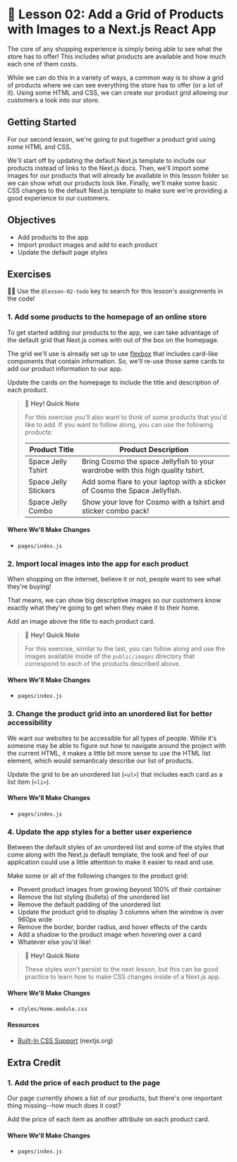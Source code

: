 # 📓 Lesson 02: Add a Grid of Products with Images to a Next.js React App

The core of any shopping experience is simply being able to see what the store has to offer! This includes what products are available and how much each one of them costs.

While we can do this in a variety of ways, a common way is to show a grid of products where we can see everything the store has to offer (or a lot of it). Using some HTML and CSS, we can create our product grid allowing our customers a look into our store.

## Getting Started

For our second lesson, we're going to put together a product grid using some HTML and CSS.

We'll start off by updating the default Next.js template to include our products instead of links to the Next.js docs. Then, we'll import some images for our products that will already be available in this lesson folder so we can show what our products look like. Finally, we'll make some basic CSS changes to the default Next.js template to make sure we're providing a good experience to our customers.

## Objectives
* Add products to the app
* Import product images and add to each product
* Update the default page styles

## Exercises

🕵️‍♂️ Use the `@lesson-02-todo` key to search for this lesson's assignments in the code!

### 1. Add some products to the homepage of an online store

To get started adding our products to the app, we can take advantage of the default grid that Next.js comes with out of the box on the homepage.

The grid we'll use is already set up to use [flexbox](https://developer.mozilla.org/en-US/docs/Learn/CSS/CSS_layout/Flexbox) that includes card-like components that contain information. So, we'll re-use those same cards to add our product information to our app.

Update the cards on the homepage to include the title and description of each product.

> 👋 **Hey! Quick Note**
>
> For this exercise you'll also want to think of some products that you'd like to add. If you want to follow along, you can use the following products:
>
> | Product Title        | Product Description |
> | -------------------- | ------------------  |
> | Space Jelly Tshirt   | Bring Cosmo the space Jellyfish to your wardrobe with this high quality tshirt. |
> | Space Jelly Stickers | Add some flare to your laptop with a sticker of Cosmo the Space Jellyfish. |
> | Space Jelly Combo    | Show your love for Cosmo with a tshirt and sticker combo pack! |

#### Where We'll Make Changes
* `pages/index.js`

### 2. Import local images into the app for each product

When shopping on the internet, believe it or not, people want to see what they're buying!

That means, we can show big descriptive images so our customers know exactly what they're going to get when they make it to their home.

Add an image above the title to each product card.

> 👋 **Hey! Quick Note**
>
> For this exercise, similar to the last, you can follow along and use the images available inside of the `public/images` directory that correspond to each of the products described above.

#### Where We'll Make Changes
* `pages/index.js`

### 3. Change the product grid into an unordered list for better accessibility

We want our websites to be accessible for all types of people. While it's someone may be able to figure out how to navigate around the project with the current HTML, it makes a little bit more sense to use the HTML list element, which would semanticaly describe our list of products.

Update the grid to be an unordered list (`<ul>`) that includes each card as a list item (`<li>`).

#### Where We'll Make Changes
* `pages/index.js`

### 4. Update the app styles for a better user experience

Between the default styles of an unordered list and some of the styles that come along with the Next.js default template, the look and feel of our application could use a little attention to make it easier to read and use.

Make some or all of the following changes to the product grid:
* Prevent product images from growing beyond 100% of their container
* Remove the list styling (bullets) of the unordered list
* Remove the default padding of the unordered list
* Update the product grid to display 3 columns when the window is over 960px wide
* Remove the border, border radius, and hover effects of the cards
* Add a shadow to the product image when hovering over a card
* Whatever else you'd like!

> 👋 **Hey! Quick Note**
>
> These styles won't persist to the next lesson, but this can be good practice to learn how to make CSS changes inside of a Next.js app.

#### Where We'll Make Changes
* `styles/Home.module.css`

#### Resources
* [Built-In CSS Support](https://nextjs.org/docs/basic-features/built-in-css-support) (nextjs.org)

## Extra Credit

### 1. Add the price of each product to the page

Our page currently shows a list of our products, but there's one important thing missing--how much does it cost?

Add the price of each item as another attribute on each product card.

#### Where We'll Make Changes
* `pages/index.js`

